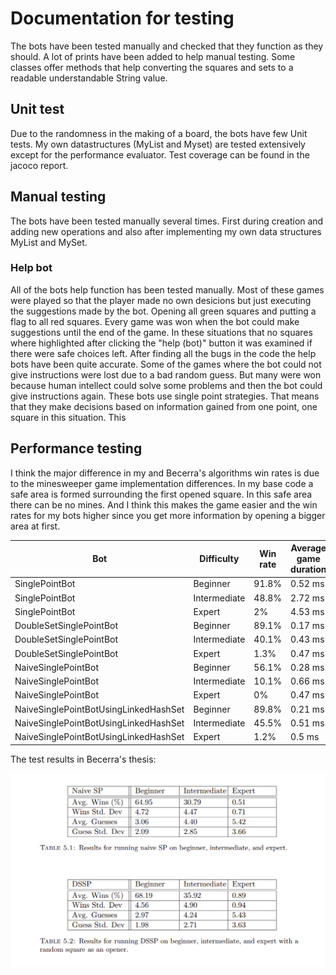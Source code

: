 # Documentation for testing

The bots have been tested manually and checked that they function as they should. A lot of prints have been added to help manual testing. Some classes offer methods that help converting the squares and sets to a readable understandable String value.

## Unit test

Due to the randomness in the making of a board, the bots have few Unit tests. My own datastructures (MyList and Myset) are tested extensively except for the performance evaluator. Test coverage can be found in the jacoco report.

## Manual testing

The bots have been tested manually several times. First during creation and adding new operations and also after implementing my own data structures MyList and MySet. 

### Help bot

All of the bots help function has been tested manually. Most of these games were played so that the player made no own desicions but just executing the suggestions made by the bot. Opening all green squares and putting a flag to all red squares. Every game was won when the bot could make suggestions until the end of the game. In these situations that no squares where highlighted after clicking the "help (bot)" button it was examined if there were safe choices left. After finding all the bugs in the code the help bots have been quite accurate. Some of the games where the bot could not give instructions were lost due to a bad random guess. But many were won because human intellect could solve some problems and then the bot could give instructions again. These bots use single point strategies. That means that they make decisions based on information gained from one point, one square in this situation. This 

## Performance testing

I think the major difference in my and Becerra's algorithms win rates is due to the minesweeper game implementation differences. In my base code a safe area is formed surrounding the first opened square. In this safe area there can be no mines. And I think this makes the game easier and the win rates for my bots higher since you get more information by opening a bigger area at first.

|Bot|Difficulty|Win rate|Average game duration|
|-----|------|------|------|
|SinglePointBot|Beginner|91.8%|0.52 ms|
|SinglePointBot|Intermediate|48.8%|2.72 ms|
|SinglePointBot|Expert|2%|4.53 ms|
|DoubleSetSinglePointBot|Beginner|89.1%|0.17 ms|
|DoubleSetSinglePointBot|Intermediate|40.1%|0.43 ms|
|DoubleSetSinglePointBot|Expert|1.3%|0.47 ms|
|NaiveSinglePointBot|Beginner|56.1%|0.28 ms|
|NaiveSinglePointBot|Intermediate|10.1%|0.66 ms|
|NaiveSinglePointBot|Expert|0%|0.47 ms|
|NaiveSinglePointBotUsingLinkedHashSet|Beginner|89.8%|0.21 ms|
|NaiveSinglePointBotUsingLinkedHashSet|Intermediate|45.5%|0.51 ms|
|NaiveSinglePointBotUsingLinkedHashSet|Expert|1.2%|0.5 ms|

The test results in Becerra's thesis:

<img src="https://github.com/jullebli/minesweeperBot/blob/master/documentation/BecerraResults.png" />
